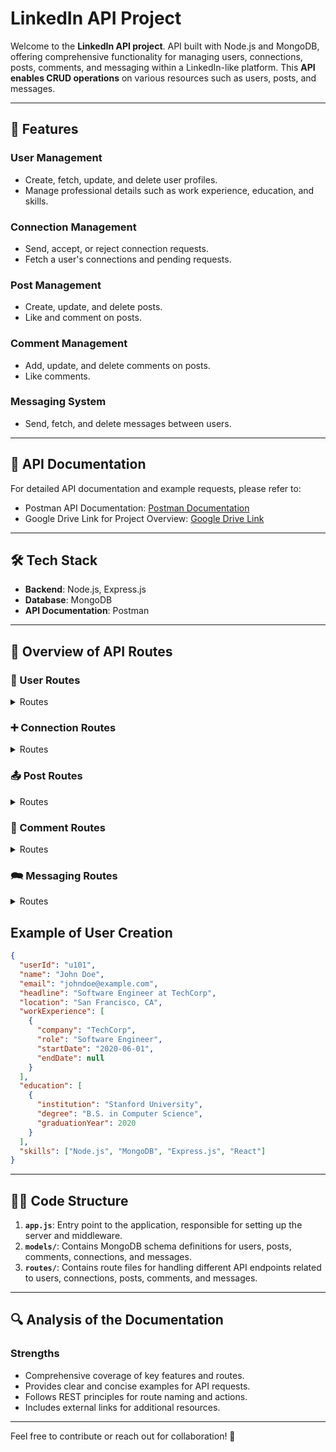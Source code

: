 # LinkedIn API Project

Welcome to the **LinkedIn API project**. API built with Node.js and MongoDB, offering comprehensive functionality for managing users, connections, posts, comments, and messaging within a LinkedIn-like platform. This **API enables CRUD operations** on various resources such as users, posts, and messages.

---

## 🌟 Features

### User Management
- Create, fetch, update, and delete user profiles.
- Manage professional details such as work experience, education, and skills.

### Connection Management
- Send, accept, or reject connection requests.
- Fetch a user's connections and pending requests.

### Post Management
- Create, update, and delete posts.
- Like and comment on posts.

### Comment Management
- Add, update, and delete comments on posts.
- Like comments.

### Messaging System
- Send, fetch, and delete messages between users.

---

## 📑 API Documentation

For detailed API documentation and example requests, please refer to:

- Postman API Documentation: [Postman Documentation](https://documenter.getpostman.com/view/39217138/2sAYQUpuAq )
- Google Drive Link for Project Overview: [Google Drive Link](https://drive.google.com/your-file-link)

---

## 🛠 Tech Stack

- **Backend**: Node.js, Express.js
- **Database**: MongoDB
- **API Documentation**: Postman

---

## 🚀 Overview of API Routes


### 👤 User Routes
<details>
<summary>Routes </summary>

- **GET /users**: Fetch all users.
- **GET /users/:userId**: Fetch a specific user by ID.
- **POST /users**: Create a new user.
- **PATCH /users/:userId**: Update user profile (e.g., add skills, update job details).
- **DELETE /users/:userId**: Delete a user profile.

</details>

### ➕ Connection Routes

<details>
<summary>Routes</summary>

- **GET /connections/:userId**: Fetch all connections for a user.
- **POST /connections**: Send a connection request.
- **PATCH /connections/:requestId**: Accept or reject a connection request.
- **DELETE /connections/:connectionId**: Remove a connection.

</details>

### 📤 Post Routes

<details>
<summary> Routes</summary>

- **GET /posts**: Fetch all posts.
- **GET /posts/:postId**: Fetch a specific post by ID.
- **POST /posts**: Create a new post.
- **PATCH /posts/:postId**: Update a post.
- **DELETE /posts/:postId**: Delete a post.
- **PATCH /posts/:postId/likes**: Increment likes for a post.

</details>

### 💬 Comment Routes

<details>
<summary>Routes</summary>

- **GET /posts/:postId/comments**: Fetch all comments for a post.
- **POST /comments**: Add a comment to a post.
- **PATCH /comments/:commentId**: Update a comment.
- **PATCH /comments/:commentId/likes**: Increment likes for a comment.
- **DELETE /comments/:commentId**: Delete a comment.

</details>

### 🗪 Messaging Routes

<details>
<summary>Routes</summary>

- **GET /messages/:userId**: Fetch all messages for a user.
- **POST /messages**: Send a message to another user.
- **DELETE /messages/:messageId**: Delete a message.

</details>

## Example of User Creation

```json
{
  "userId": "u101",
  "name": "John Doe",
  "email": "johndoe@example.com",
  "headline": "Software Engineer at TechCorp",
  "location": "San Francisco, CA",
  "workExperience": [
    {
      "company": "TechCorp",
      "role": "Software Engineer",
      "startDate": "2020-06-01",
      "endDate": null
    }
  ],
  "education": [
    {
      "institution": "Stanford University",
      "degree": "B.S. in Computer Science",
      "graduationYear": 2020
    }
  ],
  "skills": ["Node.js", "MongoDB", "Express.js", "React"]
}
```

---

## 👨‍💻 Code Structure

1. **`app.js`**: Entry point to the application, responsible for setting up the server and middleware.
2. **`models/`**: Contains MongoDB schema definitions for users, posts, comments, connections, and messages.
3. **`routes/`**: Contains route files for handling different API endpoints related to users, connections, posts, comments, and messages.

---

## 🔍 Analysis of the Documentation

### Strengths
- Comprehensive coverage of key features and routes.
- Provides clear and concise examples for API requests.
- Follows REST principles for route naming and actions.
- Includes external links for additional resources.

---

Feel free to contribute or reach out for collaboration! 🚀
